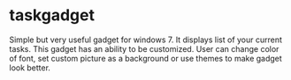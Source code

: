 taskgadget
==========

Simple but very useful gadget for windows 7. It displays list of your current tasks.
This gadget has an ability to be customized. User can change color of font, set custom picture as a background or use themes to make gadget look better.